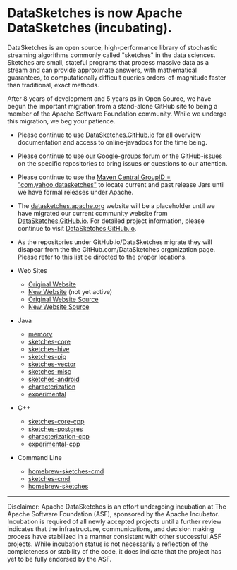 # DataSketches is now Apache DataSketches (incubating). 

DataSketches is an open source, high-performance library of stochastic streaming algorithms commonly called "sketches" in the data sciences. Sketches are small, stateful programs that process massive data as a stream and can provide approximate answers, with mathematical guarantees, to computationally difficult queries orders-of-magnitude faster than traditional, exact methods.

After 8 years of development and 5 years as in Open Source, we have begun the important migration from a stand-alone GitHub site to being a member of the Apache Software Foundation community.  While we undergo this migration, we beg your patience. 

* Please continue to use [DataSketches.GitHub.io](http://datasketches.github.io) for all overview documentation and access to online-javadocs for the time being.

* Please continue to use our [Google-groups forum](https://groups.google.com/forum/#!forum/sketches-user) or the GitHub-issues on the specific repositories to bring issues or questions to our attention. 

* Please continue to use the [Maven Central GroupID = "com.yahoo.datasketches"](https://search.maven.org/classic/#search%7Cga%7C1%7Cg%3A%20com.yahoo.datasketches) to locate current and past release Jars until we have formal releases under Apache. 

* The [datasketches.apache.org](http://datasketches.apache.org) website will be a placeholder until we have migrated our current community website from [DataSketches.GitHub.io](http://DataSketches.GitHub.io). For  detailed project information, please continue to visit [DataSketches.GitHub.io](http://DataSketches.GitHub.io).

* As the repositories under GitHub.io/DataSketches migrate they will disapear from the the GitHub.com/DataSketches organization page. Please refer to this list be directed to the proper locations.

* Web Sites
  * [Original Website](http://DataSketches.GitHub.io)
  * [New Website](http://datasketches.apache.org) (not yet active)
  * [Original Website Source](https://github.com/DataSketches/DataSketches.github.io)
  * [New Website Source](https://github.com/apache/incubator-datasketches)

* Java
  * [memory](https://github.com/DataSketches/memory)
  * [sketches-core](https://github.com/DataSketches/sketches-core)
  * [sketches-hive](https://github.com/DataSketches/sketches-hive)
  * [sketches-pig](https://github.com/DataSketches/sketches-pig)
  * [sketches-vector](https://github.com/DataSketches/sketches-vector)
  * [sketches-misc](https://github.com/DataSketches/sketches-misc)
  * [sketches-android](https://github.com/DataSketches/sketches-android)
  * [characterization](https://github.com/DataSketches/characterization)
  * [experimental](https://github.com/DataSketches/experimental)

* C++
  * [sketches-core-cpp](https://github.com/DataSketches/sketches-core-cpp)
  * [sketches-postgres](https://github.com/DataSketches/sketches-postgres)
  * [characterization-cpp](https://github.com/DataSketches/characterization-cpp)
  * [experimental-cpp](https://github.com/DataSketches/experimental-cpp)

* Command Line
  * [homebrew-sketches-cmd](https://github.com/DataSketches/homebrew-sketches-cmd)
  * [sketches-cmd](https://github.com/DataSketches/sketches-cmd)
  * [homebrew-sketches](https://github.com/DataSketches/homebrew-sketches)

-----

Disclaimer: Apache DataSketches is an effort undergoing incubation at The Apache Software Foundation (ASF), sponsored by the Apache Incubator. Incubation is required of all newly accepted projects until a further review indicates that the infrastructure, communications, and decision making process have stabilized in a manner consistent with other successful ASF projects. While incubation status is not necessarily a reflection of the completeness or stability of the code, it does indicate that the project has yet to be fully endorsed by the ASF.
